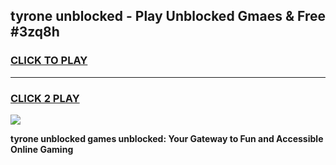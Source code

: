 
## tyrone unblocked - Play Unblocked Gmaes & Free #3zq8h
<h3>
<a href="https://news.freeplayer.one?title=tyrone_unblocked&ref=24F">CLICK TO PLAY</a></h3>
<hr>

<h3>
<a href="https://news.freeplayer.one?title=tyrone_unblocked&ref=24F">CLICK 2 PLAY</a>
  
</h3>

<a href="https://news.freeplayer.one?title=tyrone_unblocked&ref=24F/"><img src="https://clearcache.store/games.png"></a>


**tyrone unblocked games unblocked: Your Gateway to Fun and Accessible Online Gaming**

